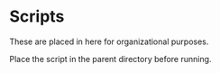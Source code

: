 # Scripts
These are placed in here for organizational purposes.

Place the script in the parent directory before running.